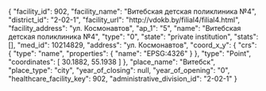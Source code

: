 {
    "facility_id": 902,
    "facility_name": "Витебская детская поликлиника №4",
    "district_id": "2-02-1",
    "facility_url": "http:\/\/vdokb.by\/filial4\/filial4.html",
    "facility_address": "ул. Космонавтов",
    "ap_1": "5",
    "name": "Витебская детская поликлиника №4",
    "type": "0",
    "state": "private institution",
    "stats": [],
    "med_id": 10214829,
    "address": "ул. Космонавтов",
    "coord_x_y": {
        "crs": {
            "type": "name",
            "properties": {
                "name": "EPSG:4326"
            }
        },
        "type": "Point",
        "coordinates": [
            30.1882,
            55.1938
        ]
    },
    "place_name": "Витебск",
    "place_type": "city",
    "year_of_closing": null,
    "year_of_opening": "0",
    "healthcare_facility_key": 902,
    "administrative_division_id": "2-02-1"
}